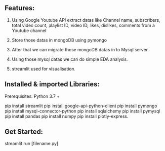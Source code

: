 Features:
--------

1. Using Google Youtube API extract datas like Channel name, subscribers, total video count, playlist ID, video ID, likes, dislikes, comments from a Youtube channel

2. Store those datas in mongoDB using pymongo

3. After that we can migrate those mongoDB datas in to Mysql server.

4. Using those mysql datas we can do simple EDA analysis.

5. streamlit used for visualisation.



Installed & imported Libraries:
------------------------------
Prerequisites:
    Python 3.7 +

pip install streamlit
pip install google-api-python-client
pip install pymongo
pip install mysql-connector-python
pip install sqlalchemy 
pip install pymysql
pip install pandas
pip install numpy
pip install plotly-express.


Get Started:
-----------

streamlit run [filename.py]
